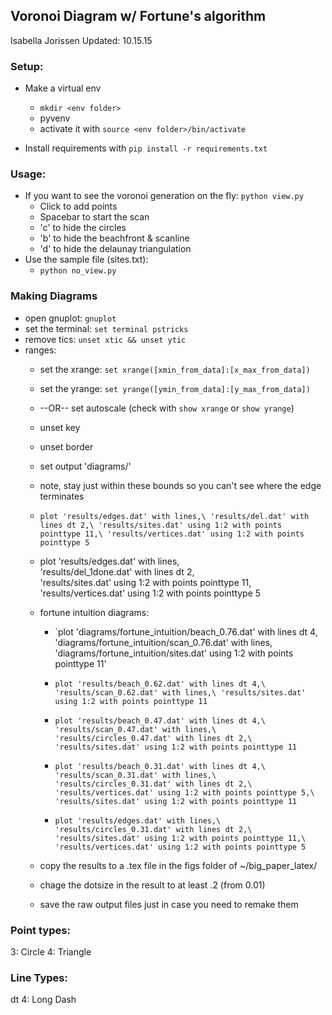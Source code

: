 ## Voronoi Diagram w/ Fortune's algorithm

Isabella Jorissen 
Updated: 10.15.15

### Setup:
  * Make a virtual env
    * `mkdir <env folder>`
    * pyvenv <env folder>
    * activate it with `source <env folder>/bin/activate`

  * Install requirements with `pip install -r requirements.txt`

### Usage:
  * If you want to see the voronoi generation on the fly: `python view.py`
    * Click to add points
    * Spacebar to start the scan
    * 'c' to hide the circles
    * 'b' to hide the beachfront & scanline
    * 'd' to hide the delaunay triangulation
  * Use the sample file (sites.txt):
    * `python no_view.py`


### Making Diagrams
  * open gnuplot: `gnuplot`
  * set the terminal: `set terminal pstricks`
  * remove tics: `unset xtic && unset ytic`
  * ranges:
    * set the xrange: `set xrange([xmin_from_data]:[x_max_from_data])`
    * set the yrange: `set yrange([ymin_from_data]:[y_max_from_data])`
    * --OR-- set autoscale (check with `show xrange` or `show yrange`)
    * unset key
    * unset border
    * set output 'diagrams/<filename>'
    * note, stay just within these bounds so you can't see where the edge terminates
    * `plot 'results/edges.dat' with lines,\
      'results/del.dat' with lines dt 2,\
      'results/sites.dat' using 1:2 with points pointtype 11,\
      'results/vertices.dat' using 1:2 with points pointtype 5`

    * plot 'results/edges.dat' with lines,\
      'results/del_1done.dat' with lines dt 2,\
      'results/sites.dat' using 1:2 with points pointtype 11,\
      'results/vertices.dat' using 1:2 with points pointtype 5 

    * fortune intuition diagrams:
      * `plot 'diagrams/fortune_intuition/beach_0.76.dat' with lines dt 4,\
      'diagrams/fortune_intuition/scan_0.76.dat' with lines,\
      'diagrams/fortune_intuition/sites.dat' using 1:2 with points pointtype 11'

      * `plot 'results/beach_0.62.dat' with lines dt 4,\
      'results/scan_0.62.dat' with lines,\
      'results/sites.dat' using 1:2 with points pointtype 11`

      * `plot 'results/beach_0.47.dat' with lines dt 4,\
      'results/scan_0.47.dat' with lines,\
      'results/circles_0.47.dat' with lines dt 2,\
      'results/sites.dat' using 1:2 with points pointtype 11`

      * `plot 'results/beach_0.31.dat' with lines dt 4,\
      'results/scan_0.31.dat' with lines,\
      'results/circles_0.31.dat' with lines dt 2,\
      'results/vertices.dat' using 1:2 with points pointtype 5,\
      'results/sites.dat' using 1:2 with points pointtype 11`

      * `plot 'results/edges.dat' with lines,\
      'results/circles_0.31.dat' with lines dt 2,\
      'results/sites.dat' using 1:2 with points pointtype 11,\
      'results/vertices.dat' using 1:2 with points pointtype 5`



    * copy the results to a .tex file in the figs folder of ~/big_paper_latex/ 
    * chage the dotsize in the result to at least .2 (from 0.01)
    * save the raw output files just in case you need to remake them

### Point types:
3: Circle
4: Triangle

### Line Types:
dt 4: Long Dash